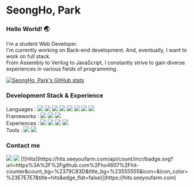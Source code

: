 # SeongHo, Park 

### Hello World! :earth_asia:

I'm a student Web Developer.  
I'm currently working on Back-end development. And, eventually, I want to work on full stack.  
From Assembly to Verilog to JavaScript, I constantly strive to gain diverse experiences in various fields of programming.


[![SeongHo, Park's GitHub stats](https://github-readme-stats.vercel.app/api?username=ho4607&theme=merko&hide=prs&count_private=true)](https://github.com/ho4607/github-readme-stats)

### Development Stack & Experience
Languages : 
<img src="https://img.shields.io/badge/HTML-E34F26?style=flat-square&logo=html5&logoColor=white"/> 
<img src="https://img.shields.io/badge/CSS-1572B6?style=flat-square&logo=CSS3&logoColor=white"/> 
<img src="https://img.shields.io/badge/JavaScript-F7DF1E?style=flat-square&logo=javascript&logoColor=gray"/> 
<img src="https://img.shields.io/badge/Postgresql-4169E1?style=flat-square&logo=Postgresql&logoColor=white"/> 
<img src="https://img.shields.io/badge/Assembly (RICS)-2C2D72?style=flat-square&logo=.&logoColor=white"/> 
<img src="https://img.shields.io/badge/Verilog HDL-3655FF?style=flat-square&logo=.&logoColor=white"/>
<img src="https://img.shields.io/badge/ROS-C41E25?style=flat-square&logo=ROS&logoColor=white"/> 
<img src="https://img.shields.io/badge/Matlab-000000?style=flat-square&logo=Matrix&logoColor=white"/>   
Frameworks : 
<img src="https://img.shields.io/badge/Node.js-339933?style=flat-square&logo=node.js&logoColor=white"/> 
<img src="https://img.shields.io/badge/Express.js-000000?style=flat-square&logo=express&logoColor=white"/> 
<img src="https://img.shields.io/badge/Knex.js-990000?style=flat-square&logo=Kongregate&logoColor=white"/>  
Experiences : 
<img src="https://img.shields.io/badge/Algorithm-E02826?style=flat-square&logo=Icinga&logoColor=white"/>
<img src="https://img.shields.io/badge/Computer Network-4934BF?style=flat-square&logo=Statuspal&logoColor=white"/>
<img src="https://img.shields.io/badge/Data Structure-8D1F89?style=flat-square&logo=RxDB&logoColor=white"/>
<img src="https://img.shields.io/badge/Computer Structure-458CF5?style=flat-square&logo=Google Search Console&logoColor=white"/>  
Tools : 
<img src="https://img.shields.io/badge/Git-F05032?style=flat-square&logo=git&logoColor=white"/>
<img src="https://img.shields.io/badge/VScode-007ACC?style=flat-square&logo=Visual Studio Code&logoColor=white"/>

### Contact me


<img src="https://img.shields.io/badge/psh30095@gmail.com-EA4335?style=flat-square&logo=Gmail&logoColor=white"/>
<img src="https://img.shields.io/badge/pst200@hanyang.ac.kr-3776AB?style=flat-square&logo=Handshake&logoColor=white"/>
[![Hits](https://hits.seeyoufarm.com/api/count/incr/badge.svg?url=https%3A%2F%2Fgithub.com%2Fho4607%2Fhit-counter&count_bg=%2379C83D&title_bg=%23555555&icon=&icon_color=%23E7E7E7&title=hits&edge_flat=false)](https://hits.seeyoufarm.com)

<!--
**ho4607/ho4607** is a ✨ _special_ ✨ repository because its `README.md` (this file) appears on your GitHub profile.

Here are some ideas to get you started:

- 🔭 I’m currently working on ...
- 🌱 I’m currently learning ...
- 👯 I’m looking to collaborate on ...
- 🤔 I’m looking for help with ...
- 💬 Ask me about ...
- 📫 How to reach me: ...
- 😄 Pronouns: ...
- ⚡ Fun fact: ...
-->
